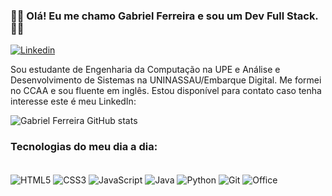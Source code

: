 ### 🕵🏻 Olá! Eu me chamo Gabriel Ferreira e sou um Dev Full Stack. 🕵🏻

[![Linkedin](https://img.shields.io/badge/LinkedIn-0077B5?style=for-the-badge&logo=linkedin&logoColor=white)](linkedin.com/in/gabriel-ferreira-aa2522232/)

Sou estudante de Engenharia da Computação na
UPE e Análise e Desenvolvimento de Sistemas
na UNINASSAU/Embarque Digital.
Me formei no CCAA e sou fluente em inglês.
Estou disponível para contato caso tenha interesse este é meu LinkedIn:


![Gabriel Ferreira GitHub stats](https://github-readme-stats.vercel.app/api?username=GabrielBhain&show_icons=true&theme=transparent)

### Tecnologias do meu dia a dia:

<div style="display: inline-block;"><br/>
<img align="center" alt="HTML5" src="https://img.shields.io/badge/HTML5-E34F26?style=for-the-badge&logo=html5&logoColor=white"/>
<img align="center" alt="CSS3" src="https://img.shields.io/badge/CSS3-1572B6?style=for-the-badge&logo=css3&logoColor=white"/>
<img align="center" alt="JavaScript" src="https://img.shields.io/badge/JavaScript-323330?style=for-the-badge&logo=javascript&logoColor=F7DF1E"/>
<img align="center" alt="Java" src="https://img.shields.io/badge/java-%23ED8B00.svg?style=for-the-badge&logo=openjdk&logoColor=white"/>
<img align="center" alt="Python" src="https://img.shields.io/badge/Python-FFD43B?style=for-the-badge&logo=python&logoColor=blue"/>
<img align="center" alt="Git" src="https://img.shields.io/badge/git-%23F05033.svg?style=for-the-badge&logo=git&logoColor=white"/>
<img align="center" alt="Office" src="https://img.shields.io/badge/Microsoft_Office-D83B01?style=for-the-badge&logo=microsoft-office&logoColor=white"/>
</div><br/>


